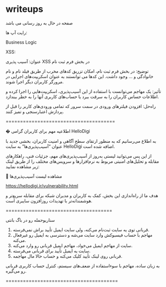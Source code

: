 # writeups

صفحه در حال به روز رسانی می باشد

رایت آپ ها:

Business Logic

XSS:



عنوان:  آسیب ‌پذیری XSS در بخش فرم ثبت نام


توضیح:  در بخش فرم ثبت نام، امکان تزریق کدهای مخرب از طریق فیلد نام و نام خانوادگی و ... وجود داشت. این کدها می ‌توانستند به عنوان اسکریپت‌های اجرایی در مرورگر کاربران دیگر اجرا شوند.


تأثیر:  یک مهاجم می‌توانست با استفاده از این آسیب‌پذیری، اسکریپت‌هایی را اجرا کرده و اطلاعات حساس کاربران را به سرقت ببرد یا حساب‌های کاربری آنها را به خطر بیندازد.


راه‌حل: افزودن فیلترهای ورودی در سمت سرور که تمامی ورودی‌های کاربر را قبل از پردازش اعتبارسنجی و تمیز کنند.



======================================


� اطلاعیه مهم برای کاربران گرامی HelloDigi

به اطلاع می‌رسانیم که به منظور ارتقای سطح آگاهی و امنیت کاربران، بخشی جدید با عنوان “آسیب‌پذیری‌ها” به سایت HelloDigi اضافه شده است.

از این پس می‌توانید لیستی به‌روز از آسیب‌پذیری‌های مهم، جزئیات فنی، راهکارهای مقابله و تحلیل‌های امنیتی مربوط به نرم‌افزارها و سرویس‌های مختلف را از طریق لینک زیر مشاهده نمایید:

🔗 مشاهده لیست آسیب‌پذیری‌ها

https://hellodigi.ir/vulnerability.html

هدف ما از راه‌اندازی این بخش، کمک به کاربران و مدیران شبکه برای مقابله سریع‌تر و هوشمندانه‌تر با تهدیدات روزافزون سایبری است.

=====================================

سناریو‌‌حمله رو در باگ بانتی

1. قربانی توی یه سایت ثبت‌نام می‌کنه، ولی سایت ایمیل تأیید براش نمی‌فرسته.
2. مهاجم با حساب فیسبوکش وارد سایت می‌شه و دسترسی به ایمیل رو غیرفعال می‌کنه.
3. سایت از مهاجم ایمیل می‌خواد، مهاجم ایمیل قربانی رو وارد می‌کنه.
4. سایت یه ایمیل تأیید برای قربانی می‌فرسته.
5. قربانی روی لینک تأیید کلیک می‌کنه و حساب حالا مال مهاجمه.

به زبان ساده، مهاجم با سوءاستفاده از ضعف‌های سیستم، کنترل حساب کاربری قربانی رو می‌گیره.

=======================================
